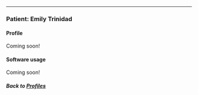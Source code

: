 ---
### Patient: Emily Trinidad
#### Profile

Coming soon!
<br>

#### Software usage

Coming soon!
<br>

##### Back to [Profiles](index.md)
